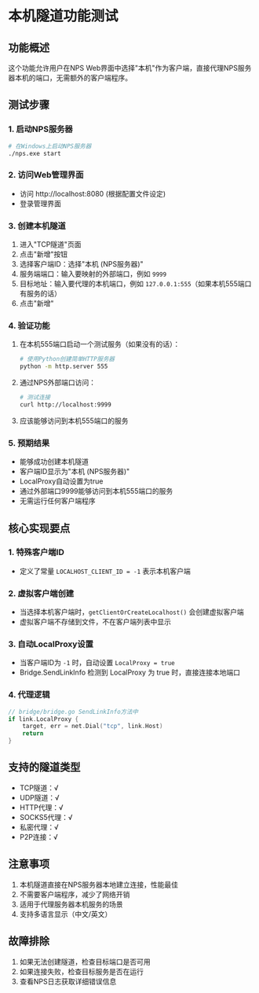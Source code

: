 # 本机隧道功能测试

## 功能概述
这个功能允许用户在NPS Web界面中选择"本机"作为客户端，直接代理NPS服务器本机的端口，无需额外的客户端程序。

## 测试步骤

### 1. 启动NPS服务器
```bash
# 在Windows上启动NPS服务器
./nps.exe start
```

### 2. 访问Web管理界面
- 访问 http://localhost:8080 (根据配置文件设定)
- 登录管理界面

### 3. 创建本机隧道
1. 进入"TCP隧道"页面
2. 点击"新增"按钮
3. 选择客户端ID：选择"本机 (NPS服务器)"
4. 服务端端口：输入要映射的外部端口，例如 `9999`
5. 目标地址：输入要代理的本机端口，例如 `127.0.0.1:555`（如果本机555端口有服务的话）
6. 点击"新增"

### 4. 验证功能
1. 在本机555端口启动一个测试服务（如果没有的话）：
   ```bash
   # 使用Python创建简单HTTP服务器
   python -m http.server 555
   ```
   
2. 通过NPS外部端口访问：
   ```bash
   # 测试连接
   curl http://localhost:9999
   ```
   
3. 应该能够访问到本机555端口的服务

### 5. 预期结果
- 能够成功创建本机隧道
- 客户端ID显示为"本机 (NPS服务器)"
- LocalProxy自动设置为true
- 通过外部端口9999能够访问到本机555端口的服务
- 无需运行任何客户端程序

## 核心实现要点

### 1. 特殊客户端ID
- 定义了常量 `LOCALHOST_CLIENT_ID = -1` 表示本机客户端

### 2. 虚拟客户端创建
- 当选择本机客户端时，`getClientOrCreateLocalhost()` 会创建虚拟客户端
- 虚拟客户端不存储到文件，不在客户端列表中显示

### 3. 自动LocalProxy设置
- 当客户端ID为 `-1` 时，自动设置 `LocalProxy = true`
- Bridge.SendLinkInfo 检测到 LocalProxy 为 true 时，直接连接本地端口

### 4. 代理逻辑
```go
// bridge/bridge.go SendLinkInfo方法中
if link.LocalProxy {
    target, err = net.Dial("tcp", link.Host)
    return
}
```

## 支持的隧道类型
- TCP隧道：√
- UDP隧道：√  
- HTTP代理：√
- SOCKS5代理：√
- 私密代理：√
- P2P连接：√

## 注意事项
1. 本机隧道直接在NPS服务器本地建立连接，性能最佳
2. 不需要客户端程序，减少了网络开销
3. 适用于代理服务器本机服务的场景
4. 支持多语言显示（中文/英文）

## 故障排除
1. 如果无法创建隧道，检查目标端口是否可用
2. 如果连接失败，检查目标服务是否在运行
3. 查看NPS日志获取详细错误信息